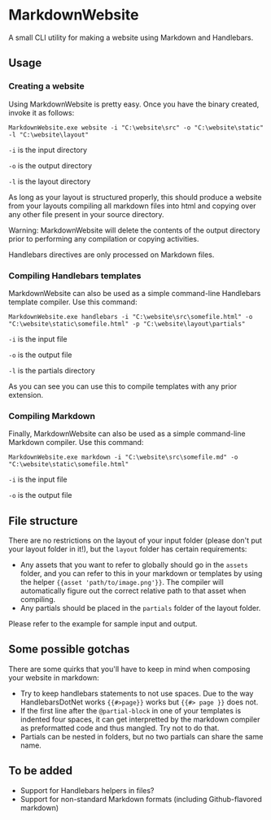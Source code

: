 # MarkdownWebsite
A small CLI utility for making a website using Markdown and Handlebars.

## Usage
### Creating a website
Using MarkdownWebsite is pretty easy. Once you have the binary created, invoke it as follows: 

`MarkdownWebsite.exe website -i "C:\website\src" -o "C:\website\static" -l "C:\website\layout"`

`-i` is the input directory

`-o` is the output directory

`-l` is the layout directory

As long as your layout is structured properly, this should produce a website from your layouts compiling all markdown files into html and copying over any other file present in your source directory.

Warning: MarkdownWebsite will delete the contents of the output directory prior to performing any compilation or copying activities.

Handlebars directives are only processed on Markdown files.

### Compiling Handlebars templates

MarkdownWebsite can also be used as a simple command-line Handlebars template compiler. Use this command:

`MarkdownWebsite.exe handlebars -i "C:\website\src\somefile.html" -o "C:\website\static\somefile.html" -p "C:\website\layout\partials"`

`-i` is the input file

`-o` is the output file

`-l` is the partials directory

As you can see you can use this to compile templates with any prior extension.

### Compiling Markdown

Finally, MarkdownWebsite can also be used as a simple command-line Markdown compiler. Use this command:

`MarkdownWebsite.exe markdown -i "C:\website\src\somefile.md" -o "C:\website\static\somefile.html"`

`-i` is the input file

`-o` is the output file

## File structure

There are no restrictions on the layout of your input folder (please don't put your layout folder in it!), but the `layout` folder has certain requirements:
- Any assets that you want to refer to globally should go in the `assets` folder, and you can refer to this in your markdown or templates by using the helper `{{asset 'path/to/image.png'}}`. The compiler will automatically figure out the correct relative path to that asset when compiling.
- Any partials should be placed in the `partials` folder of the layout folder.

Please refer to the example for sample input and output.

## Some possible gotchas

There are some quirks that you'll have to keep in mind when composing your website in markdown:
- Try to keep handlebars statements to not use spaces. Due to the way HandlebarsDotNet works `{{#>page}}` works but `{{#> page }}` does not.
- If the first line after the `@partial-block` in one of your templates is indented four spaces, it can get interpretted by the markdown compiler as preformatted code and thus mangled. Try not to do that.
- Partials can be nested in folders, but no two partials can share the same name.

## To be added
- Support for Handlebars helpers in files?
- Support for non-standard Markdown formats (including Github-flavored markdown)
